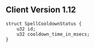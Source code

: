 ## Client Version 1.12

```rust,ignore
struct SpellCooldownStatus {
    u32 id;    
    u32 cooldown_time_in_msecs;    
}

```
